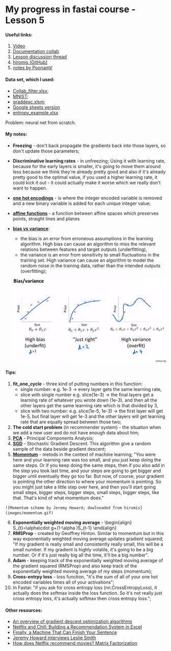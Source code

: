 # My progress in fastai course - Lesson 5

#### Useful links:

1. [Video](https://course.fast.ai/videos/?lesson=5)
2. [Documentation collab](https://docs.fast.ai/collab.html)
4. [Lesson discussion thread](https://forums.fast.ai/t/lesson-5-in-class-discussion/30864)
5. [hiromis (GitHub)](https://github.com/hiromis/notes/blob/master/Lesson5.md)
6. [notes by PoonamV](https://forums.fast.ai/t/deep-learning-lesson-5-notes/31298)

#### Data set, which I used:

   * [Collab_filter.xlsx](https://github.com/fastai/course-v3/blob/master/files/xl/collab_filter.xlsx);
   * [MNIST](deeplearning.net/data/mnist/mnist.pkl.gz);
   * [graddesc.xlsm](https://github.com/fastai/course-v3/blob/master/files/xl/graddesc.xlsm);
   * [Google sheets version](https://docs.google.com/spreadsheets/d/1uUwjwDgTvsxW7L1uPzpulGlUTaLOm8b-R_v0HIUmAvY/edit#gid=740812608)
   * [entropy_example.xlsx](https://github.com/fastai/course-v3/blob/master/files/xl/entropy_example.xlsx)

   Problem:  neural net from scratch.

#### My notes:

   - **Freezing** - don't back propagate the gradients back into those layers, so don't update those parameters;
   - **Discriminative learning rates** - in unfreezing; Using it with learning rate, because for the early layers is smaller, it's going to move them around less because we think they're already pretty good and also if it's already pretty good to the optimal value, if you used a higher learning rate, it could kick it out - it could actually make it worse which we really don't want to happen.
   - [**one hot encodings**](https://machinelearningmastery.com/why-one-hot-encode-data-in-machine-learning/) -  is where the integer encoded variable is removed and a new binary variable is added for each unique integer value;
   - [**affine functions**](https://en.wikipedia.org/wiki/Affine_transformation) - a function between affine spaces which preserves points, straight lines and planes
   - [**bias vs variance**](https://en.wikipedia.org/wiki/Bias%E2%80%93variance_tradeoff):
       * the bias is an error from erroneous assumptions in the learning algorithm. High bias can cause an algorithm to miss the relevant relations between features and target outputs (underfitting),
       * the variance is an error from sensitivity to small fluctuations in the training set. High variance can cause an algorithm to model the random noise in the training data, rather than the intended outputs (overfitting);
       
       ![Scheme by Andrew Ng; dowlnoaded from hiromis](images/bias_vs_variance.png)
       
#### Tips:

   1. **fit_one_cycle** - three kind of putting numbers in this function:
       * single number: e.g. 1e-3 -> every layer gets the same learning rate,
       * slice with single number e.g. slice(1e-3) -> the final layers get a learning rate of whatever you wrote down (1e-3), and then all the other layers get the same learning rate which is that divided by 3,
       * slice with two number: e.g. slice(1e-5, 1e-3) -> the first layer will get 1e-5, but final layer will get 1e-3 and the other layers will get learning rate that are equally spread between those two; 
   2. **The cold start problem** (in recommender system) - the situation when we add a new user and do not have enough data about him;
   3. [**PCA**](https://en.wikipedia.org/wiki/Principal_component_analysis) - Principal Components Analysis;
   4. [**SGD**](https://en.wikipedia.org/wiki/Stochastic_gradient_descent) - Stochastic Gradient Descent. This algorithm give a random sample of the data beside gradient descent;
   5. [**Momentum**](https://www.quora.com/What-exactly-is-momentum-in-machine-learning) - metods in the context of machine learning;
    "You were here and your learning rate was too small, and you just keep doing the same steps. Or if you keep doing the same steps, then if you also add in the step you took last time, and your steps are going to get bigger and bigger until eventually they go too far. But now, of course, your gradient is pointing the other direction to where your momentum is pointing. So you might just take a little step over here, and then you'll start going small steps, bigger steps, bigger steps, small steps, bigger steps, like that. That's kind of what momentum does."
    
    ![Momentum scheme by Jeremy Howard; dowlnoaded from hiromis](images/momentum.gif)
    
   6. **Exponentially weighted moving average** - \begin{align} S_{t}=\alpha\cdot g+(1-\alpha )S_{t-1} \end{align}
   7. **RMSProp** - created by Geoffrey Hinton. Similar to momentum but in this way exponentially weighted moving average updates gradient squared; "If my gradient is really small and consistently really small, this will be a small number. If my gradient is highly volatile, it's going to be a big number. Or if it's just really big all the time, it'll be a big number".
   8. **Adam** - keeping track of the exponentially weighted moving average of the gradient squared (RMSProp) and also keep track of the exponentially weighted moving average of my steps (momentum);
   9. **Cross-entrpy loss** - loss function, "it's the sum of all of your one hot encoded variables times all of your activations";
   10. In Fastai: "if you ask for cross entropy loss (nn.CrossEntropyLoss), it actually does the softmax inside the loss function. So it's not really just cross entropy loss, it's actually softmax then cross entropy loss.";

#### Other resources:

   * [An overview of gradient descent optimization algorithms](http://ruder.io/optimizing-gradient-descent/)
   * [Netflix and Chill: Building a Recommendation System in Excel](https://towardsdatascience.com/netflix-and-chill-building-a-recommendation-system-in-excel-c69b33c914f4)
   * [Finally, a Machine That Can Finish Your Sentence](https://www.nytimes.com/2018/11/18/technology/artificial-intelligence-language.html)
   * [Jeremy Howard interviews Leslie Smith](https://www.youtube.com/watch?v=dxpyg3mP_rU&feature=youtu.be)
   * [How does Netflix recommend movies? Matrix Factorization](https://www.youtube.com/watch?v=ZspR5PZemcsv)